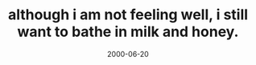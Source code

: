 ---
layout: base.njk
title : 'although i am not feeling well, i still want to bathe in milk and honey.' 
view_title : 'although i am not feeling well, i still want to bathe in milk and honey.' 
year : '2000' 
date : '2000-06-20' 
img_file : '/drawing/milkhon.png' 
html_file : 'milkhoney' 
next_html : 'howbig.html' 
year_order : '423' 
permalink : "title/{{html_file}}.html"
---